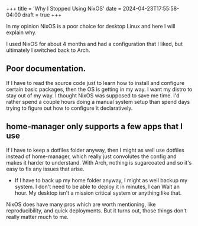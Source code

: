 +++
title = 'Why I Stopped Using NixOS'
date = 2024-04-23T17:55:58-04:00
draft = true
+++

In my opinion NixOS is a poor choice for desktop Linux and here I will explain why.

I used NixOS for about 4 months and had a configuration that I liked, but ultimately I switched back to Arch.

## Poor documentation.
If I have to read the source code just to learn how to install and configure certain basic packages, then the OS is getting in my way. I want my distro to stay out of my way. I thought NixOS was supposed to save me time. I'd rather spend a couple hours doing a manual system setup than spend days trying to figure out how to configure it declaratively.

## home-manager only supports a few apps that I use
If I have to keep a dotfiles folder anyway, then I might as well use dotfiles instead of home-manager, which really just convolutes the config and makes it harder to understand. With Arch, nothing is sugarcoated and so it's easy to fix any issues that arise.
- If I have to back up my home folder anyway, I might as well backup my system. I don't need to be able to deploy it in minutes, I can Wait an hour. My desktop isn't a mission critical system or anything like that.


NixOS does have many pros which are worth mentioning, like reproducibility, and quick deployments. But it turns out, those things don't really matter much to me.
